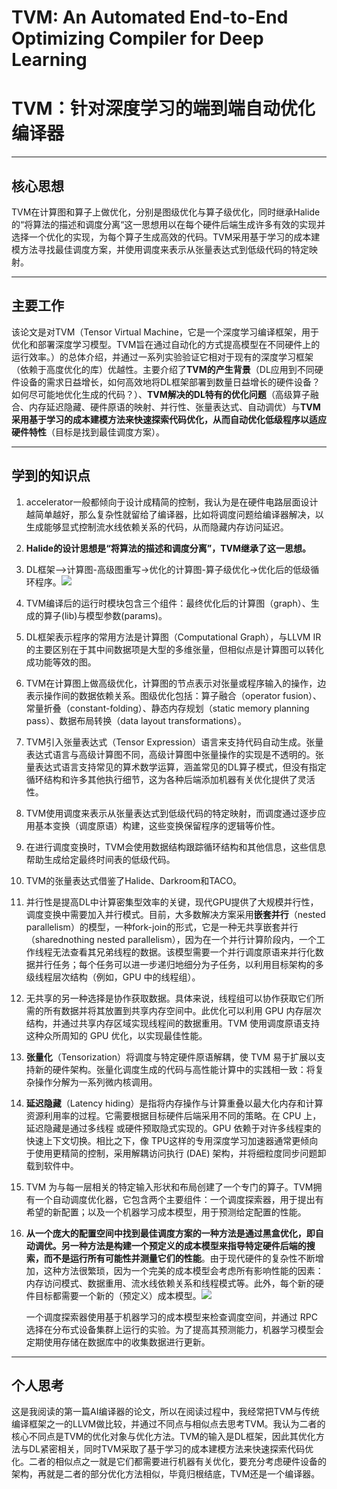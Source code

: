 # TVM: An Automated End-to-End Optimizing Compiler for Deep Learning

# TVM：针对深度学习的端到端自动优化编译器

---

## 核心思想

TVM在计算图和算子上做优化，分别是图级优化与算子级优化，同时继承Halide的“将算法的描述和调度分离“这一思想用以在每个硬件后端生成许多有效的实现并选择一个优化的实现，为每个算子生成高效的代码。TVM采用基于学习的成本建模方法寻找最佳调度方案，并使用调度来表示从张量表达式到低级代码的特定映射。

---

## 主要工作

该论文是对TVM（Tensor Virtual Machine，它是一个深度学习编译框架，用于优化和部署深度学习模型。TVM旨在通过自动化的方式提高模型在不同硬件上的运行效率。）的总体介绍，并通过一系列实验验证它相对于现有的深度学习框架（依赖于高度优化的库）优越性。主要介绍了**TVM的产生背景**（DL应用到不同硬件设备的需求日益增长，如何高效地将DL框架部署到数量日益增长的硬件设备？如何尽可能地优化生成的代码？）、**TVM解决的DL特有的优化问题**（高级算子融合、内存延迟隐藏、硬件原语的映射、并行性、张量表达式、自动调优）与**TVM采用基于学习的成本建模方法来快速探索代码优化，从而自动优化低级程序以适应硬件特性**（目标是找到最佳调度方案）。

---

## 学到的知识点

1. accelerator一般都倾向于设计成精简的控制，我认为是在硬件电路层面设计越简单越好，那么复杂性就留给了编译器，比如将调度问题给编译器解决，以生成能够显式控制流水线依赖关系的代码，从而隐藏内存访问延迟。

2. **Halide的设计思想是“将算法的描述和调度分离”，TVM继承了这一思想。**

3. DL框架-->计算图-高级图重写->优化的计算图-算子级优化->优化后的低级循环程序。![](C:\Users\MCQSW\AppData\Roaming\marktext\images\2024-10-11-15-09-47-image.png)

4. TVM编译后的运行时模块包含三个组件：最终优化后的计算图（graph）、生成的算子(lib)与模型参数(params)。

5. DL框架表示程序的常用方法是计算图（Computational Graph），与LLVM IR的主要区别在于其中间数据项是大型的多维张量，但相似点是计算图可以转化成功能等效的图。

6. TVM在计算图上做高级优化，计算图的节点表示对张量或程序输入的操作，边表示操作间的数据依赖关系。图级优化包括：算子融合（operator fusion）、常量折叠（constant-folding）、静态内存规划（static memory planning pass）、数据布局转换（data layout transformations）。

7. TVM引入张量表达式（Tensor Expression）语言来支持代码自动生成。张量表达式语言与高级计算图不同，高级计算图中张量操作的实现是不透明的。张量表达式语言支持常见的算术数学运算，涵盖常见的DL算子模式，但没有指定循环结构和许多其他执行细节，这为各种后端添加机器有关优化提供了灵活性。

8. TVM使用调度来表示从张量表达式到低级代码的特定映射，而调度通过逐步应用基本变换（调度原语）构建，这些变换保留程序的逻辑等价性。

9. 在进行调度变换时，TVM会使用数据结构跟踪循环结构和其他信息，这些信息帮助生成给定最终时间表的低级代码。

10. TVM的张量表达式借鉴了Halide、Darkroom和TACO。

11. 并行性是提高DL中计算密集型效率的关键，现代GPU提供了大规模并行性，调度变换中需要加入并行模式。目前，大多数解决方案采用**嵌套并行**（nested parallelism）的模型，一种fork-join的形式，它是一种无共享嵌套并行（sharednothing nested parallelism），因为在一个并行计算阶段内，一个工作线程无法查看其兄弟线程的数据。该模型需要一个并行调度原语来并行化数据并行任务；每个任务可以进一步递归地细分为子任务，以利用目标架构的多级线程层次结构（例如，GPU 中的线程组）。

12. 无共享的另一种选择是协作获取数据。具体来说，线程组可以协作获取它们所需的所有数据并将其放置到共享内存空间中。此优化可以利用 GPU 内存层次结构，并通过共享内存区域实现线程间的数据重用。TVM 使用调度原语支持这种众所周知的 GPU 优化，以实现最佳性能。

13. **张量化**（Tensorization）将调度与特定硬件原语解耦，使 TVM 易于扩展以支持新的硬件架构。张量化调度生成的代码与高性能计算中的实践相一致：将复杂操作分解为一系列微内核调用。

14. **延迟隐藏**（Latency hiding）是指将内存操作与计算重叠以最大化内存和计算资源利用率的过程。它需要根据目标硬件后端采用不同的策略。在 CPU 上，延迟隐藏是通过多线程  或硬件预取隐式实现的。GPU 依赖于对许多线程束的快速上下文切换。相比之下，像 TPU这样的专用深度学习加速器通常更倾向于使用更精简的控制，采用解耦访问执行 (DAE) 架构，并将细粒度同步问题卸载到软件中。

15. TVM 为与每一层相关的特定输入形状和布局创建了一个专门的算子。TVM拥有一个自动调度优化器，它包含两个主要组件：一个调度探索器，用于提出有希望的新配置；以及一个机器学习成本模型，用于预测给定配置的性能。

16. **从一个庞大的配置空间中找到最佳调度方案的一种方法是通过黑盒优化，即自动调优。另一种方法是构建一个预定义的成本模型来指导特定硬件后端的搜索，而不是运行所有可能性并测量它们的性能**。由于现代硬件的复杂性不断增加，这种方法很繁琐，因为一个完美的成本模型会考虑所有影响性能的因素：内存访问模式、数据重用、流水线依赖关系和线程模式等。此外，每个新的硬件目标都需要一个新的（预定义）成本模型。![](C:\Users\MCQSW\AppData\Roaming\marktext\images\2024-10-11-15-53-28-image.png)
    
    一个调度探索器使用基于机器学习的成本模型来检查调度空间，并通过 RPC 选择在分布式设备集群上运行的实验。为了提高其预测能力，机器学习模型会定期使用存储在数据库中的收集数据进行更新。

---

## 个人思考

这是我阅读的第一篇AI编译器的论文，所以在阅读过程中，我经常把TVM与传统编译框架之一的LLVM做比较，并通过不同点与相似点去思考TVM。我认为二者的核心不同点是TVM的优化对象与优化方法。TVM的输入是DL框架，因此其优化方法与DL紧密相关，同时TVM采取了基于学习的成本建模方法来快速探索代码优化。二者的相似点之一就是它们都需要进行机器有关优化，要充分考虑硬件设备的架构，再就是二者的部分优化方法相似，毕竟归根结底，TVM还是一个编译器。
